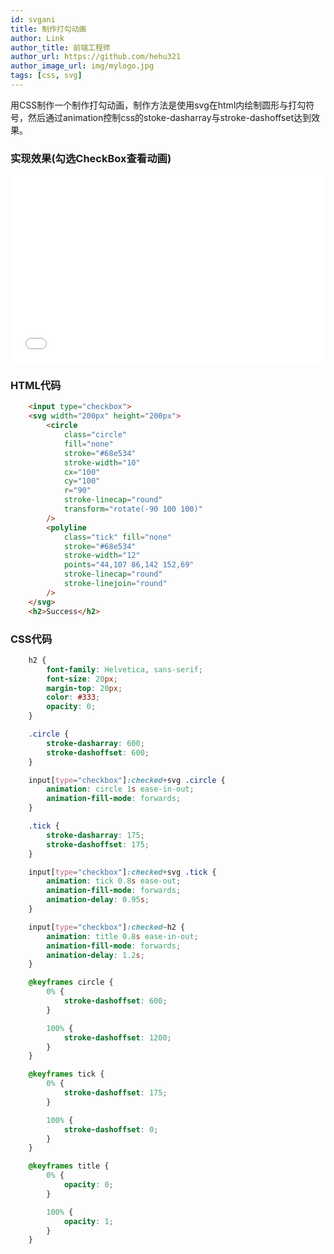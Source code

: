 ```yaml
---
id: svgani
title: 制作打勾动画
author: Link
author_title: 前端工程师 
author_url: https://github.com/hehu321
author_image_url: img/mylogo.jpg
tags: [css, svg]
---
```

用CSS制作一个制作打勾动画，制作方法是使用svg在html内绘制圆形与打勾符号，然后通过animation控制css的stoke-dasharray与stroke-dashoffset达到效果。
<!--truncate-->

### 实现效果(勾选CheckBox查看动画)

<iframe src="html/svgani.html" width="100%" height="300px" frameBorder="0"></iframe>

### HTML代码

``` html
	<input type="checkbox">
	<svg width="200px" height="200px">
		<circle 
			class="circle" 
			fill="none" 
			stroke="#68e534" 
			stroke-width="10" 
			cx="100" 
			cy="100" 
			r="90" 
			stroke-linecap="round" 
			transform="rotate(-90 100 100)" 
		/>
		<polyline 
			class="tick" fill="none" 
			stroke="#68e534" 
			stroke-width="12" 
			points="44,107 86,142 152,69" 
			stroke-linecap="round" 
			stroke-linejoin="round"
		/>
	</svg>
	<h2>Success</h2>
```

### CSS代码

``` css
	h2 {
	    font-family: Helvetica, sans-serif;
	    font-size: 20px;
	    margin-top: 20px;
	    color: #333;
	    opacity: 0;
	}

	.circle {
	    stroke-dasharray: 600;
	    stroke-dashoffset: 600;
	}

	input[type="checkbox"]:checked+svg .circle {
	    animation: circle 1s ease-in-out;
	    animation-fill-mode: forwards;
	}

	.tick {
	    stroke-dasharray: 175;
	    stroke-dashoffset: 175;
	}

	input[type="checkbox"]:checked+svg .tick {
	    animation: tick 0.8s ease-out;
	    animation-fill-mode: forwards;
	    animation-delay: 0.95s;
	}

	input[type="checkbox"]:checked~h2 {
	    animation: title 0.8s ease-in-out;
	    animation-fill-mode: forwards;
	    animation-delay: 1.2s;
	}

	@keyframes circle {
	    0% {
	        stroke-dashoffset: 600;
	    }

	    100% {
	        stroke-dashoffset: 1200;
	    }
	}

	@keyframes tick {
	    0% {
	        stroke-dashoffset: 175;
	    }

	    100% {
	        stroke-dashoffset: 0;
	    }
	}

	@keyframes title {
	    0% {
	        opacity: 0;
	    }

	    100% {
	        opacity: 1;
	    }
	}
```
